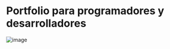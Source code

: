 # Portfolio para programadores y desarrolladores

![image](https://github.com/user-attachments/assets/08c9b5f6-e7a9-4213-939f-3daec78fad64)
